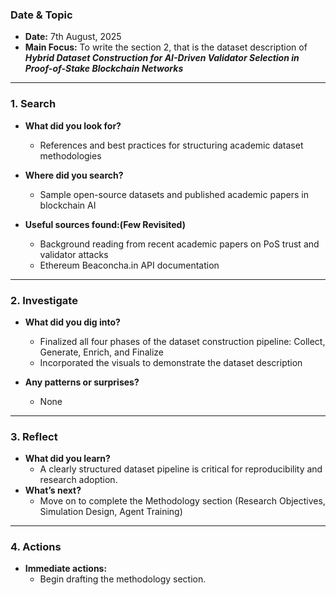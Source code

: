 ### Date & Topic

- **Date:** 7th August, 2025 
- **Main Focus:** To write the section 2, that is the dataset description of  ***Hybrid Dataset Construction for AI-Driven Validator Selection in Proof-of-Stake Blockchain Networks*** 

---

### 1. Search

- **What did you look for?**  
  - References and best practices for structuring academic dataset methodologies
  

- **Where did you search?**  
  - Sample open-source datasets and published academic papers in blockchain AI



- **Useful sources found:(Few Revisited)**  
  - Background reading from recent academic papers on PoS trust and validator attacks
  - Ethereum Beaconcha.in API documentation

   

---

### 2. Investigate

- **What did you dig into?**  
  - Finalized all four phases of the dataset construction pipeline: Collect, Generate, Enrich, and Finalize
  - Incorporated the visuals to demonstrate the dataset description

- **Any patterns or surprises?**  
  - None
  

---

### 3. Reflect

- **What did you learn?**  
  - A clearly structured dataset pipeline is critical for reproducibility and research adoption.
- **What’s next?**  
  - Move on to complete the Methodology section (Research Objectives, Simulation Design, Agent Training)
  

---

### 4. Actions

- **Immediate actions:**  
  - Begin drafting the methodology section.
  
